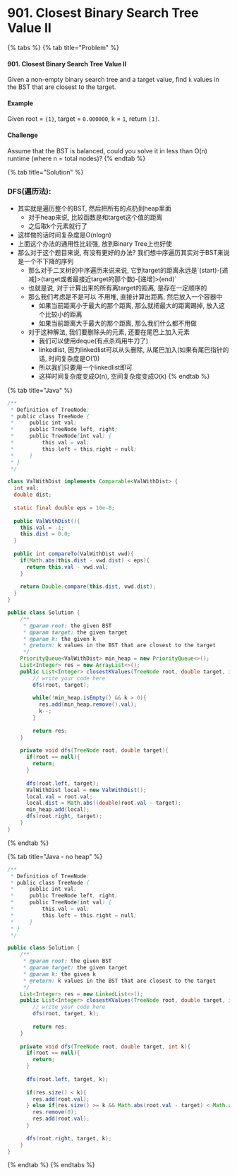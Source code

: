 # 901. Closest Binary Search Tree Value II

{% tabs %}
{% tab title="Problem" %}
#### 901. Closest Binary Search Tree Value II

Given a non-empty binary search tree and a target value, find `k` values in the BST that are closest to the target.

#### Example

Given root = `{1}`, target = `0.000000`, k = `1`, return `[1]`.

#### Challenge

Assume that the BST is balanced, could you solve it in less than O\(n\) runtime \(where n = total nodes\)?
{% endtab %}

{% tab title="Solution" %}
### DFS\(遍历法\):

* 其实就是遍历整个的BST, 然后把所有的点扔到heap里面
  * 对于heap来说, 比较函数是和target这个值的距离
  * 之后取k个元素就行了
* 这样做的话时间复杂度是O\(nlogn\)
* 上面这个办法的通用性比较强, 放到Binary Tree上也好使
* 那么对于这个题目来说, 有没有更好的办法? 我们想中序遍历其实对于BST来说是一个不下降的序列
  * 那么对于二叉树的中序遍历来说来说, 它到target的距离永远是\`\(start\)-\[递减\]&gt;\(target或者最接近target的那个数\)-\[递增\]&gt;\(end\)\`
  * 也就是说, 对于计算出来的所有离target的距离, 是存在一定顺序的
  * 那么我们考虑是不是可以 不用堆, 直接计算出距离, 然后放入一个容器中
    * 如果当前距离小于最大的那个距离, 那么就把最大的距离踢掉, 放入这个比较小的距离
    * 如果当前距离大于最大的那个距离, 那么我们什么都不用做
  * 对于这种解法, 我们要删除头的元素, 还要在尾巴上加入元素
    * 我们可以使用deque\(有点杀鸡用牛刀了\)
    * linkedlist, 因为linkedlist可以从头删除, 从尾巴加入\(如果有尾巴指针的话, 时间复杂度是O\(1\)\)
    * 所以我们只要用一个linkedlist即可
    * 这样时间复杂度变成O\(n\), 空间复杂度变成O\(k\)
{% endtab %}

{% tab title="Java" %}
```java
/**
 * Definition of TreeNode:
 * public class TreeNode {
 *     public int val;
 *     public TreeNode left, right;
 *     public TreeNode(int val) {
 *         this.val = val;
 *         this.left = this.right = null;
 *     }
 * }
 */

class ValWithDist implements Comparable<ValWithDist> {
  int val;
  double dist;
  
  static final double eps = 10e-8;
  
  public ValWithDist(){
    this.val = -1;
    this.dist = 0.0;
  }
  
  public int compareTo(ValWithDist vwd){
    if(Math.abs(this.dist - vwd.dist) < eps){
      return this.val - vwd.val;
    }
    
    return Double.compare(this.dist, vwd.dist);
  }
}

public class Solution {
    /**
     * @param root: the given BST
     * @param target: the given target
     * @param k: the given k
     * @return: k values in the BST that are closest to the target
     */
    PriorityQueue<ValWithDist> min_heap = new PriorityQueue<>();
    List<Integer> res = new ArrayList<>();
    public List<Integer> closestKValues(TreeNode root, double target, int k) {
        // write your code here
        dfs(root, target);
        
        while(!min_heap.isEmpty() && k > 0){
          res.add(min_heap.remove().val);
          k--;
        }
        
        return res;
    }
    
    private void dfs(TreeNode root, double target){
      if(root == null){
        return;
      }
      
      dfs(root.left, target);
      ValWithDist local = new ValWithDist();
      local.val = root.val;
      local.dist = Math.abs((double)root.val - target);
      min_heap.add(local);
      dfs(root.right, target);
    }
}
```
{% endtab %}

{% tab title="Java - no heap" %}
```java
/**
 * Definition of TreeNode:
 * public class TreeNode {
 *     public int val;
 *     public TreeNode left, right;
 *     public TreeNode(int val) {
 *         this.val = val;
 *         this.left = this.right = null;
 *     }
 * }
 */

public class Solution {
    /**
     * @param root: the given BST
     * @param target: the given target
     * @param k: the given k
     * @return: k values in the BST that are closest to the target
     */
    List<Integer> res = new LinkedList<>();
    public List<Integer> closestKValues(TreeNode root, double target, int k) {
        // write your code here
        dfs(root, target, k);
        
        return res;
    }
    
    private void dfs(TreeNode root, double target, int k){
      if(root == null){
        return;
      }
      
      dfs(root.left, target, k);
      
      if(res.size() < k){
        res.add(root.val);
      } else if(res.size() >= k && Math.abs(root.val - target) < Math.abs(res.get(0) - target)){
        res.remove(0);
        res.add(root.val);
      }
      
      dfs(root.right, target, k);
    }
}
```
{% endtab %}
{% endtabs %}

